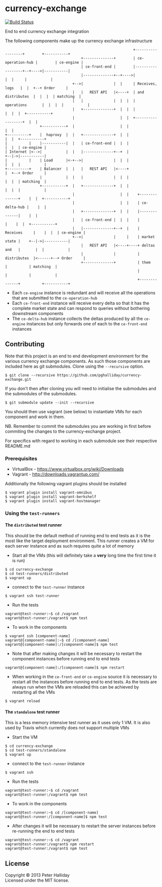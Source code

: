 currency-exchange
==============

[![Build Status](https://travis-ci.org/pghalliday/currency-exchange.png?branch=master)](https://travis-ci.org/pghalliday/currency-exchange)

End to end currency exchange integration

The following components make up the currency exchange infrastructure

```
                                                           +------------------+        +-----------+
                                   +--------------+        | ce-operation-hub |        | ce-engine |
                                   | ce-front-end |        |------------------+--+---->|-----------|
                                   |--------------+--+---->|                  |  |     |           |
                               +-->|              |  |     | Receives, logs   |  |  +--+ Order     |
                               |   |   REST API   |<----+  | and distributes  |  |  |  | matching  |
                               |   |              |  |  |  | operations       |  |  |  |           |
                               |   +--------------+  |  |  |                  |  |  |  +-----------+
                               |                     |  |  +------------------+  |  |
                +-----------+  |                     |  |                        |  |
+----------+    |  haproxy  |  |   +--------------+  |  |                        |  |  +-----------+
|          |    |-----------|  |   | ce-front-end |  |  |                        |  |  | ce-engine |
| Internet |<-->|           |  |   |--------------+--+  |                        +--|->|-----------|
|          |    | Load      |<-+-->|              |  |  |                        |  |  |           |
+----------+    | Balancer  |  |   |   REST API   |<----+                        |  +--+ Order     |
                |           |  |   |              |  |  |                        |  |  | matching  |
                +-----------+  |   +--------------+  |  |                        |  |  |           |
                               |                     |  |    +--------------+    |  |  +-----------+
                               |                     |  |    | ce-delta-hub |    |  |
                               |   +--------------+  |  |    |--------------|    |  |
                               |   | ce-front-end |  |  |    |              |    |  |  +-----------+
                               |   |--------------+--+  |    | Receives     |    |  |  | ce-engine |
                               +-->|              |     |    | market state |    +--|->|-----------|
                                   |   REST API   |<----+----+ deltas and   |       |  |           |
                                   |              |          | distributes  |<------+--+ Order     |
                                   +--------------+          | them         |          | matching  |
                                                             |              |          |           |
                                                             +--------------+          +-----------+
```
<!---
Ascii diagram created using http://www.asciiflow.com/#Draw
-->

- Each `ce-engine` instance is redundant and will receive all the operations that are submitted to the `ce-operation-hub`
- Each `ce-front-end` instance will receive every delta so that it has the complete market state and can respond to queries without bothering downstream components
- The `ce-delta-hub` instance collects the deltas produced by all the `ce-engine` instances but only forwards one of each to the `ce-front-end` instances


## Contributing

Note that this project is an end to end development environment for the various currency exchange components. As such those components are included here as git submodules. Clone using the `--recursive` option.

```
$ git clone --recursive https://github.com/pghalliday/currency-exchange.git
```

If you don't then after cloning you will need to initialise the submodules and the submodules of the submodules.

```
$ git submodule update --init --recursive
```

You should then use vagrant (see below) to instantiate VMs for each component and work in them.

NB. Remember to commit the submodules you are working in first before commiting the changes to the currency-exchange project.

For specifics with regard to working in each submodule see their respective README.md

### Prerequisites

- VirtualBox - https://www.virtualbox.org/wiki/Downloads
- Vagrant - http://downloads.vagrantup.com/

Additionally the following vagrant plugins should be installed

```
$ vagrant plugin install vagrant-omnibus
$ vagrant plugin install vagrant-berkshelf
$ vagrant plugin install vagrant-hostmanager
```

### Using the `test-runners`

#### The `distributed` test runner

This should be the default method of running end to end tests as it is the most like the target deployment environment. This runner creates a VM for each server instance and as such requires quite a lot of memory

- Start all the VMs (this will definitely take a **very** long time the first time it is run)

```
$ cd currency-exchange
$ cd test-runners/distributed
$ vagrant up
```

- connect to the `test-runner` instance

```
$ vagrant ssh test-runner
```

- Run the tests

```
vagrant@test-runner:~$ cd /vagrant
vagrant@test-runner:/vagrant$ npm test
```

- To work in the components

```
$ vagrant ssh [component-name]
vagrant@[component-name]:~$ cd /[component-name]
vagrant@[component-name]:/[component-name]$ npm test
```

- Note that after making changes it will be necessary to restart the component instances before running end to end tests

```
vagrant@[component-name]:/[component-name]$ npm restart
```

- When working in the `ce-front-end` or `ce-engine` source it is necessary to restart all the instances before running end to end tests. As the tests are always run when the VMs are reloaded this can be achieved by restarting all the VMs

```
$ vagrant reload
```


#### The `standalone` test runner

This is a less memory intensive test runner as it uses only 1 VM. It is also used by Travis which currently does not support multiple VMs

- Start the VM

```
$ cd currency-exchange
$ cd test-runners/standalone
$ vagrant up
```

- connect to the `test-runner` instance

```
$ vagrant ssh
```

- Run the tests

```
vagrant@test-runner:~$ cd /vagrant
vagrant@test-runner:/vagrant$ npm test
```

- To work in the components

```
vagrant@test-runner:~$ cd /[component-name]
vagrant@test-runner:/[component-name]$ npm test
```

- After changes it will be necessary to restart the server instances before re-running the end to end tests

```
vagrant@test-runner:~$ cd /vagrant
vagrant@test-runner:/vagrant$ npm restart
vagrant@test-runner:/vagrant$ npm test
```

## License
Copyright &copy; 2013 Peter Halliday  
Licensed under the MIT license.
